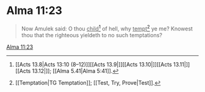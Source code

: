 # Alma 11:23

> Now Amulek said: O thou <u>child</u>[^a] of hell, why <u>tempt</u>[^b] ye me? Knowest thou that the righteous yieldeth to no such temptations?

[Alma 11:23](https://www.churchofjesuschrist.org/study/scriptures/bofm/alma/11?lang=eng&id=p23#p23)


[^a]: [[Acts 13.8|Acts 13:10 (8–12)]][[Acts 13.9|]][[Acts 13.10|]][[Acts 13.11|]][[Acts 13.12|]]; [[Alma 5.41|Alma 5:41]].  
[^b]: [[Temptation|TG Temptation]]; [[Test, Try, Prove|Test]].  
